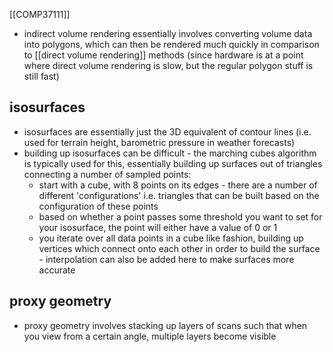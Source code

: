 [[COMP37111]]

- indirect volume rendering essentially involves converting volume data into polygons, which can then be rendered much quickly in comparison to [[direct volume rendering]] methods (since hardware is at a point where direct volume rendering is slow, but the regular polygon stuff is still fast)

## isosurfaces
- isosurfaces are essentially just the 3D equivalent of contour lines (i.e. used for terrain height, barometric pressure in weather forecasts)
- building up isosurfaces can be difficult - the marching cubes algorithm is typically used for this, essentially building up surfaces out of triangles connecting a number of sampled points:
	- start with a cube, with 8 points on its edges - there are a number of different 'configurations' i.e. triangles that can be built based on the configuration of these points
	- based on whether a point passes some threshold you want to set for your isosurface, the point will either have a value of 0 or 1
	- you iterate over all data points in a cube like fashion, building up vertices which connect onto each other in order to build the surface - interpolation can also be added here to make surfaces more accurate

## proxy geometry
- proxy geometry involves stacking up layers of scans such that when you view from a certain angle, multiple layers become visible